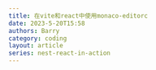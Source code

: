 ```yaml
---
title: 在vite和react中使用monaco-editorc
date: 2023-5-20T15:58
authors: Barry
category: coding
layout: article
series: nest-react-in-action
---
```


